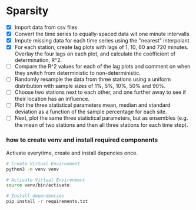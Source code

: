 # Sparsity

- [x] Import data from csv files
- [x] Convert the time series to equally-spaced data wit one minute intervalls
- [x] Impute missing data for each time series using the "nearest" interpolant
- [x] For each station, create lag plots with lags of 1, 10, 60 and 720 minutes. Overlay the four lags on each plot, and calculate the coefficient of determination, R^2.
- [ ] Compare the R^2 values for each of the lag plots and comment on when they switch from deterministic to non-deterministic.
- [ ] Randomly resample the data from three stations using a uniform distribution with sample sizes of 1%, 5%, 10%, 50% and 90%. 
- [ ] Choose two stations next to each other, and one further away to see if their location has an influence.
- [ ] Plot the three statistical parameters mean, median and standard deviation as a function of the sample percentage for each site.
- [ ] Next, plot the same three statistical parameters, but as ensembles (e.g. the mean of two stations and then all three stations for each time step).

### how to create venv and install required components

Activate everytime, create and install depencies once.

```bash
# Create Virtual Environment
python3 -m venv venv

# Activate Virtual Environment
source venv/bin/activate

# Install dependencies
pip install -r requirements.txt
```
